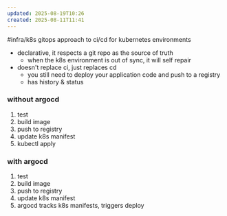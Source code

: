 ```yaml
---
updated: 2025-08-19T10:26
created: 2025-08-11T11:41
---
```

#infra/k8s 
gitops approach to ci/cd for kubernetes environments

- declarative, it respects a git repo as the source of truth
    - when the k8s environment is out of sync, it will self repair
- doesn't replace ci, just replaces cd
    - you still need to deploy your application code and push to a registry
    - has history & status



### without argocd
1. test
2. build image
3. push to registry
4. update k8s manifest
5. kubectl apply

### with argocd
1. test
2. build image
3. push to registry
4. update k8s manifest
5. argocd tracks k8s manifests, triggers deploy


[^1]: [ArgoCD Tutorial for Beginners \| GitOps CD for Kubernetes - YouTube](https://www.youtube.com/watch?v=MeU5_k9ssrs)